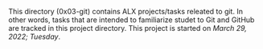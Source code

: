 This directory (0x03-git) contains ALX projects/tasks releated to git.
In other words, tasks that are intended to familiarize studet to Git and GitHub are tracked in this project directory.
This project is started on *March 29, 2022; Tuesday*.
